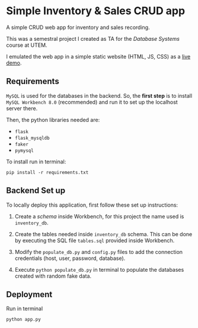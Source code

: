 # Simple Inventory & Sales CRUD app

A simple CRUD web app for inventory and sales recording.

This was a semestral project I created as TA for the *Database Systems* course at UTEM.

I emulated the web app in a simple static website (HTML, JS, CSS) as a [live demo](https://dllbdev.github.io/flask-mysql-crud/).

## Requirements

 `MySQL` is used for the databases in the backend. So, the **first step** is to install `MySQL Workbench 8.0` (recommended) and run it to set up the localhost server there.

Then, the python libraries needed are:

- `flask`
- `flask_mysqldb`
- `faker`
- `pymysql`

To install run in terminal:

    pip install -r requirements.txt

## Backend Set up

To locally deploy this application, first follow these set up instructions:

1. Create a *schema* inside Workbench, for this project the name used is `inventory_db`.

2. Create the tables needed inside `inventory_db` schema. This can be done by executing the SQL file `tables.sql` provided inside Workbench.

3. Modify the `populate_db.py` and `config.py` files to add the connection credentials (host, user, password, database).

4. Execute `python populate_db.py` in terminal to populate the databases created with random fake data.

## Deployment

Run in terminal

    python app.py